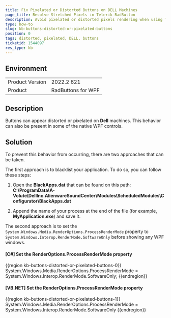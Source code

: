 ```yaml
---
title: Fix Pixelated or Distorted Buttons on DELL Machines
page_title: Resolve Stretched Pixels in Telerik RadButton
description: Avoid pixelated or distorted pixels rendering when using Telerik WPF controls on DELL Machines.
type: how-to
slug: kb-buttons-distorted-or-pixelated-buttons
position: 0
tags: distorted, pixelated, DELL, buttons
ticketid: 1544097
res_type: kb
---
```


## Environment
<table>
	<tbody>
		<tr>
			<td>Product Version</td>
			<td>2022.2 621</td>
		</tr>
		<tr>
			<td>Product</td>
			<td>RadButtons for WPF</td>
		</tr>
	</tbody>
</table>

## Description

Buttons can appear distorted or pixelated on __Dell__ machines. This behavior can also be present in some of the native WPF controls.

## Solution

To prevent this behavior from occurring, there are two approaches that can be taken.

The first approach is to blacklist your application. To do so, you can follow these steps:

1. Open the __BlackApps.dat__ that can be found on this path: __C:\ProgramData\A-Volute\DellInc.AlienwareSoundCenter\Modules\ScheduledModules\Configurator\BlackApps.dat__

2. Append the name of your process at the end of the file (for example, __MyApplication.exe__) and save it.

The second approach is to set the `System.Windows.Media.RenderOptions.ProcessRenderMode` property to `System.Windows.Interop.RenderMode.SoftwareOnly` before showing any WPF windows.

#### __[C#] Set the RenderOptions.ProcessRenderMode property__
{{region kb-buttons-distorted-or-pixelated-buttons-0}}
	System.Windows.Media.RenderOptions.ProcessRenderMode = System.Windows.Interop.RenderMode.SoftwareOnly;
{{endregion}}

#### __[VB.NET] Set the RenderOptions.ProcessRenderMode property__
{{region kb-buttons-distorted-or-pixelated-buttons-1}}
	System.Windows.Media.RenderOptions.ProcessRenderMode = System.Windows.Interop.RenderMode.SoftwareOnly
{{endregion}}